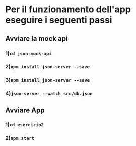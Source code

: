 # Per il funzionamento dell'app eseguire i seguenti passi



## Avviare la mock api

### 1)`cd json-mock-api`
### 2)`npm install json-server --save`
### 3)`npm install json-server --save`
### 4)`json-server --watch src/db.json`


## Avviare App

### 1)`cd esercizio2`
### 2)`npm start`



